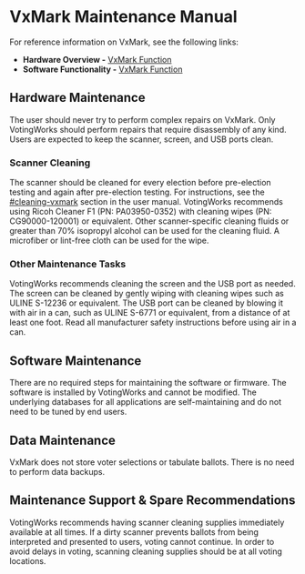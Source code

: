 # VxMark Maintenance Manual

For reference information on VxMark, see the following links:

* **Hardware Overview -** [VxMark Function](https://app.gitbook.com/s/Z4bC0rbmogHEUUuMLAUa/system-overview/vxmark-function "mention")
* **Software Functionality -**  [VxMark Function](https://app.gitbook.com/s/Z4bC0rbmogHEUUuMLAUa/system-overview/vxmark-function "mention")

## Hardware Maintenance

The user should never try to perform complex repairs on VxMark. Only VotingWorks should perform repairs that require disassembly of any kind. Users are expected to keep the scanner, screen, and USB ports clean.

### Scanner Cleaning

The scanner should be cleaned for every election before pre-election testing and again after pre-election testing. For instructions, see the [#cleaning-vxmark](../vxmark/vxmark-hardware-setup.md#cleaning-vxmark "mention") section in the user manual. VotingWorks recommends using Ricoh Cleaner F1 (PN: PA03950-0352) with cleaning wipes (PN: CG90000-120001) or equivalent. Other scanner-specific cleaning fluids or greater than 70% isopropyl alcohol can be used for the cleaning fluid. A microfiber or lint-free cloth can be used for the wipe.

### Other Maintenance Tasks

VotingWorks recommends cleaning the screen and the USB port as needed. The screen can be cleaned by gently wiping with cleaning wipes such as ULINE S-12236 or equivalent. The USB port can be cleaned by blowing it with air in a can, such as ULINE S-6771 or equivalent, from a distance of at least one foot. Read all manufacturer safety instructions before using air in a can.

## Software Maintenance

There are no required steps for maintaining the software or firmware. The software is installed by VotingWorks and cannot be modified. The underlying databases for all applications are self-maintaining and do not need to be tuned by end users.

## Data Maintenance

VxMark does not store voter selections or tabulate ballots. There is no need to perform data backups.

## Maintenance Support & Spare Recommendations

VotingWorks recommends having scanner cleaning supplies immediately available at all times. If a dirty scanner prevents ballots from being interpreted and presented to users, voting cannot continue. In order to avoid delays in voting, scanning cleaning supplies should be at all voting locations.

